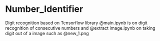 # Number_Identifier
Digit recognition based on Tensorflow library @main.ipynb is on digit recognition of consecutive numbers and @extract image.ipynb on taking digit out of a image such as @new_1.png
